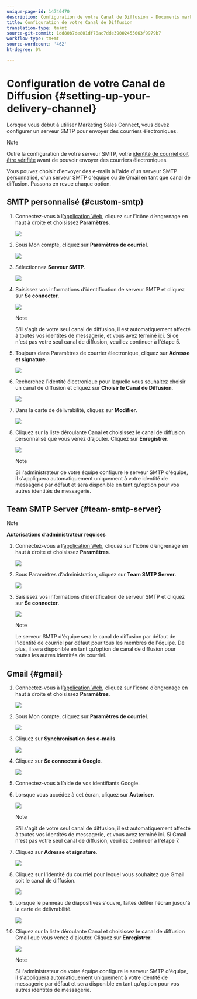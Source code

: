 ```yaml
---
unique-page-id: 14746470
description: Configuration de votre Canal de Diffusion - Documents marketing - Documentation du produit
title: Configuration de votre Canal de Diffusion
translation-type: tm+mt
source-git-commit: 1dd80b7de801df78ac7dde39002455063f9979b7
workflow-type: tm+mt
source-wordcount: '462'
ht-degree: 0%

---
```



# Configuration de votre Canal de Diffusion {#setting-up-your-delivery-channel}

Lorsque vous début à utiliser Marketing Sales Connect, vous devez configurer un serveur SMTP pour envoyer des courriers électroniques.

>[!NOTE]
>
>Outre la configuration de votre serveur SMTP, votre [identité de courriel doit être vérifiée](/help/marketo/product-docs/marketo-sales-connect/getting-started/email-settings/verify-your-email.md) avant de pouvoir envoyer des courriers électroniques.

Vous pouvez choisir d&#39;envoyer des e-mails à l&#39;aide d&#39;un serveur SMTP personnalisé, d&#39;un serveur SMTP d&#39;équipe ou de Gmail en tant que canal de diffusion. Passons en revue chaque option.

## SMTP personnalisé {#custom-smtp}

1. Connectez-vous à l’[application Web](https://toutapp.com/login), cliquez sur l’icône d’engrenage en haut à droite et choisissez **Paramètres**.

   ![](assets/one.png)

1. Sous Mon compte, cliquez sur **Paramètres de courriel**.

   ![](assets/two.png)

1. Sélectionnez **Serveur SMTP**.

   ![](assets/three.png)

1. Saisissez vos informations d’identification de serveur SMTP et cliquez sur **Se connecter**.

   ![](assets/four.png)

   >[!NOTE]
   >
   >S&#39;il s&#39;agit de votre seul canal de diffusion, il est automatiquement affecté à toutes vos identités de messagerie, et vous avez terminé ici. Si ce n&#39;est pas votre seul canal de diffusion, veuillez continuer à l&#39;étape 5.

1. Toujours dans Paramètres de courrier électronique, cliquez sur **Adresse et signature**.

   ![](assets/five.png)

1. Recherchez l’identité électronique pour laquelle vous souhaitez choisir un canal de diffusion et cliquez sur **Choisir le Canal de Diffusion**.

   ![](assets/six.png)

1. Dans la carte de délivrabilité, cliquez sur **Modifier**.

   ![](assets/seven-new.png)

1. Cliquez sur la liste déroulante Canal et choisissez le canal de diffusion personnalisé que vous venez d’ajouter. Cliquez sur **Enregistrer**.

   ![](assets/eight-new.png)

   >[!NOTE]
   >
   >Si l&#39;administrateur de votre équipe configure le serveur SMTP d&#39;équipe, il s&#39;appliquera automatiquement uniquement à votre identité de messagerie par défaut et sera disponible en tant qu&#39;option pour vos autres identités de messagerie.

## Team SMTP Server {#team-smtp-server}

>[!NOTE]
>
>**Autorisations d’administrateur requises**

1. Connectez-vous à l’[application Web](https://toutapp.com/login), cliquez sur l’icône d’engrenage en haut à droite et choisissez **Paramètres**.

   ![](assets/nine.png)

1. Sous Paramètres d’administration, cliquez sur **Team SMTP Server**.

   ![](assets/ten.png)

1. Saisissez vos informations d’identification de serveur SMTP et cliquez sur **Se connecter**.

   ![](assets/eleven.png)

   >[!NOTE]
   >
   >Le serveur SMTP d&#39;équipe sera le canal de diffusion par défaut de l&#39;identité de courriel par défaut pour tous les membres de l&#39;équipe. De plus, il sera disponible en tant qu’option de canal de diffusion pour toutes les autres identités de courriel.

## Gmail {#gmail}

1. Connectez-vous à l’[application Web](https://toutapp.com/login), cliquez sur l’icône d’engrenage en haut à droite et choisissez **Paramètres**.

   ![](assets/twelve.png)

1. Sous Mon compte, cliquez sur **Paramètres de courriel**.

   ![](assets/thirteen.png)

1. Cliquez sur **Synchronisation des e-mails**.

   ![](assets/fourteen.png)

1. Cliquez sur **Se connecter à Google**.

   ![](assets/fifteen.png)

1. Connectez-vous à l’aide de vos identifiants Google.

1. Lorsque vous accédez à cet écran, cliquez sur **Autoriser**.

   ![](assets/sixteen.png)

   >[!NOTE]
   >
   >S&#39;il s&#39;agit de votre seul canal de diffusion, il est automatiquement affecté à toutes vos identités de messagerie, et vous avez terminé ici. Si Gmail n&#39;est pas votre seul canal de diffusion, veuillez continuer à l&#39;étape 7.

1. Cliquez sur **Adresse et signature**.

   ![](assets/seventeen.png)

1. Cliquez sur l&#39;identité du courriel pour lequel vous souhaitez que Gmail soit le canal de diffusion.

   ![](assets/eighteen.png)

1. Lorsque le panneau de diapositives s&#39;ouvre, faites défiler l&#39;écran jusqu&#39;à la carte de délivrabilité.

   ![](assets/nineteen.png)

1. Cliquez sur la liste déroulante Canal et choisissez le canal de diffusion Gmail que vous venez d&#39;ajouter. Cliquez sur **Enregistrer**.

   ![](assets/twenty.png)

   >[!NOTE]
   >
   >Si l&#39;administrateur de votre équipe configure le serveur SMTP d&#39;équipe, il s&#39;appliquera automatiquement uniquement à votre identité de messagerie par défaut et sera disponible en tant qu&#39;option pour vos autres identités de messagerie.
